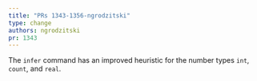 ```yaml
---
title: "PRs 1343-1356-ngrodzitski"
type: change
authors: ngrodzitski
pr: 1343
---
```


The `infer` command has an improved heuristic for the number types `int`,
`count`, and `real`.
